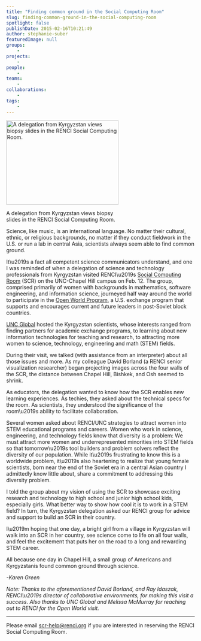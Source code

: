 ```yaml
---
title: "Finding common ground in the Social Computing Room"
slug: finding-common-ground-in-the-social-computing-room
spotlight: false
publishDate: 2015-02-16T10:21:49
author: stephanie-suber
featuredImage: null
groups:
    - 
projects:
    - 
people:
    - 
teams: 
    - 
collaborations:
    - 
tags:
    - 
---
```

<div id="attachment_14395" class="wp-caption alignleft" style="width: 300px"><a href="http://renci.org/wp-content/uploads/2015/02/Kyrgyzstan3.jpg"  rel="lightbox[roadtrip]"><img class="size-medium wp-image-14395" src="http://renci.org/wp-content/uploads/2015/02/Kyrgyzstan3-300x225.jpg" alt="A delegation from Kyrgyzstan views biopsy slides in the RENCI Social Computing Room. " width="300" height="225" srcset="https://renci.org/wp-content/uploads/2015/02/Kyrgyzstan3-300x225.jpg 300w, https://renci.org/wp-content/uploads/2015/02/Kyrgyzstan3-1024x768.jpg 1024w, https://renci.org/wp-content/uploads/2015/02/Kyrgyzstan3-640x480.jpg 640w" sizes="(max-width: 300px) 100vw, 300px" /></a></p>
<p class="wp-caption-text">A delegation from Kyrgyzstan views biopsy slides in the RENCI Social Computing Room.</p>
</div>
<p>Science, like music, is an international language. No matter their cultural, ethnic, or religious backgrounds, no matter if they conduct fieldwork in the U.S. or run a lab in central Asia, scientists always seem able to find common ground.</p>
<p>It\u2019s a fact all competent science communicators understand, and one I was reminded of when a delegation of science and technology professionals from Kyrgyzstan visited RENCI\u2019s <a href="http://renci.org/news/built-for-interaction/" target="_blank">Social Computing Room</a> (SCR) on the UNC-Chapel Hill campus on Feb. 12. The group, comprised primarily of women with backgrounds in mathematics, software engineering, and information science, journeyed half way around the world to participate in the <a href="http://www.openworld.gov/" target="_blank">Open World Program</a>, a U.S. exchange program that supports and encourages current and future leaders in post-Soviet block countries.</p>
<p><!--more--></p>
<p><a href="http://global.unc.edu/" target="_blank">UNC Global</a> hosted the Kyrgyzstan scientists, whose interests ranged from finding partners for academic exchange programs, to learning about new information technologies for teaching and research, to attracting more women to science, technology, engineering and math (STEM) fields.</p>
<p>During their visit, we talked (with assistance from an interpreter) about all those issues and more. As my colleague David Borland (a RENCI senior visualization researcher) began projecting images across the four walls of the SCR, the distance between Chapel Hill, Bishkek, and Osh seemed to shrink.</p>
<p>As educators, the delegation wanted to know how the SCR enables new learning experiences. As techies, they asked about the technical specs for the room. As scientists, they understood the significance of the room\u2019s ability to facilitate collaboration.</p>
<p>Several women asked about RENCI/UNC strategies to attract women into STEM educational programs and careers. Women who work in science, engineering, and technology fields know that diversity is a problem: We must attract more women and underrepresented minorities into STEM fields so that tomorrow\u2019s tool builders and problem solvers reflect the diversity of our population. While it\u2019s frustrating to know this is a worldwide problem, it\u2019s also heartening to realize that young female scientists, born near the end of the Soviet era in a central Asian country I admittedly know little about, share a commitment to addressing this diversity problem.</p>
<p>I told the group about my vision of using the SCR to showcase exciting research and technology to high school and junior high school kids, especially girls. What better way to show how cool it is to work in a STEM field? In turn, the Kyrgyzstan delegation asked our RENCI group for advice and support to build an SCR in their country.</p>
<p>I\u2019m hoping that one day, a bright girl from a village in Kyrgyzstan will walk into an SCR in her country, see science come to life on all four walls, and feel the excitement that puts her on the road to a long and rewarding STEM career.</p>
<p>All because one day in Chapel Hill, a small group of Americans and Kyrgyzstanis found common ground through science.</p>
<p><em>-Karen Green</em></p>
<p><em>Note: Thanks to the aforementioned David Borland, and Ray Idaszak, RENCI\u2019s director of collaborative environments, for making this visit a success. Also thanks to UNC Global and Melissa McMurray for reaching out to RENCI for the Open World visit.<br />
</em></p>
<hr />
<p class="p1"><span class="s1">Please email <a href="mailto:scr-help@renci.org"><span class="s2">scr-help@renci.org</span></a> if you are interested in reserving the RENCI Social Computing Room.</span></p>
<!-- AddThis Advanced Settings generic via filter on the_content --><!-- AddThis Share Buttons generic via filter on the_content -->

